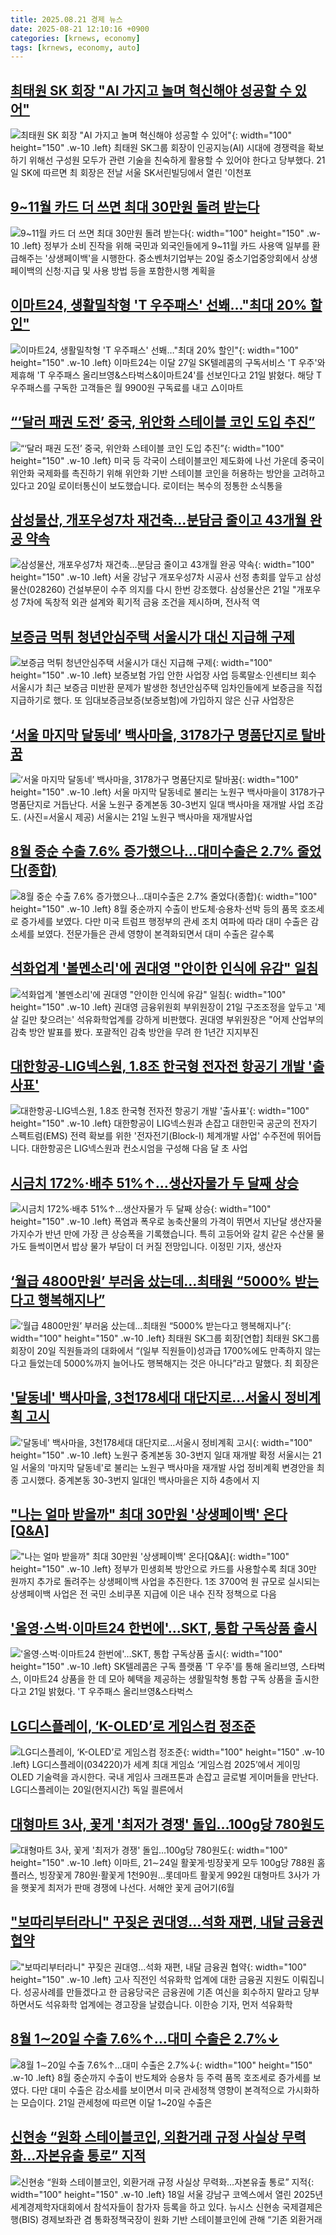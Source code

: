 ```yaml
---
title: 2025.08.21 경제 뉴스
date: 2025-08-21 12:10:16 +0900
categories: [krnews, economy]
tags: [krnews, economy, auto]
---
```

## [최태원 SK 회장 "AI 가지고 놀며 혁신해야 성공할 수 있어"](https://n.news.naver.com/mnews/article/417/0001096525)

![최태원 SK 회장 "AI 가지고 놀며 혁신해야 성공할 수 있어"](https://mimgnews.pstatic.net/image/origin/417/2025/08/21/1096525.jpg?type=nf220_150){: width="100" height="150" .w-10 .left}
최태원 SK그룹 회장이 인공지능(AI) 시대에 경쟁력을 확보하기 위해선 구성원 모두가 관련 기술을 친숙하게 활용할 수 있어야 한다고 당부했다. 21일 SK에 따르면 최 회장은 전날 서울 SK서린빌딩에서 열린 '이천포

## [9~11월 카드 더 쓰면 최대 30만원 돌려 받는다](https://n.news.naver.com/mnews/article/469/0000882671)

![9~11월 카드 더 쓰면 최대 30만원 돌려 받는다](https://mimgnews.pstatic.net/image/origin/469/2025/08/21/882671.jpg?type=nf220_150){: width="100" height="150" .w-10 .left}
정부가 소비 진작을 위해 국민과 외국인들에게 9~11월 카드 사용액 일부를 환급해주는 '상생페이백'을 시행한다. 중소벤처기업부는 20일 중소기업중앙회에서 상생페이백의 신청·지급 및 사용 방법 등을 포함한시행 계획을

## [이마트24, 생활밀착형 'T 우주패스' 선봬…"최대 20% 할인"](https://n.news.naver.com/mnews/article/421/0008439206)

![이마트24, 생활밀착형 'T 우주패스' 선봬…"최대 20% 할인"](https://mimgnews.pstatic.net/image/origin/421/2025/08/21/8439206.jpg?type=nf220_150){: width="100" height="150" .w-10 .left}
이마트24는 이달 27일 SK텔레콤의 구독서비스 'T 우주'와 제휴해 'T 우주패스 올리브영&스타벅스&이마트24'를 선보인다고 21일 밝혔다. 해당 T 우주패스를 구독한 고객들은 월 9900원 구독료를 내고 △이마트

## [“‘달러 패권 도전’ 중국, 위안화 스테이블 코인 도입 추진”](https://n.news.naver.com/mnews/article/056/0012013278)

![“‘달러 패권 도전’ 중국, 위안화 스테이블 코인 도입 추진”](https://mimgnews.pstatic.net/image/origin/056/2025/08/21/12013278.jpg?type=nf220_150){: width="100" height="150" .w-10 .left}
미국 등 각국이 스테이블코인 제도화에 나선 가운데 중국이 위안화 국제화를 촉진하기 위해 위안화 기반 스테이블 코인을 허용하는 방안을 고려하고 있다고 20일 로이터통신이 보도했습니다. 로이터는 복수의 정통한 소식통을

## [삼성물산, 개포우성7차 재건축…분담금 줄이고 43개월 완공 약속](https://n.news.naver.com/mnews/article/421/0008439631)

![삼성물산, 개포우성7차 재건축…분담금 줄이고 43개월 완공 약속](https://mimgnews.pstatic.net/image/origin/421/2025/08/21/8439631.jpg?type=nf220_150){: width="100" height="150" .w-10 .left}
서울 강남구 개포우성7차 시공사 선정 총회를 앞두고 삼성물산(028260) 건설부문이 수주 의지를 다시 한번 강조했다. 삼성물산은 21일 "개포우성 7차에 독창적 외관 설계와 획기적 금융 조건을 제시하며, 전사적 역

## [보증금 먹튀 청년안심주택 서울시가 대신 지급해 구제](https://n.news.naver.com/mnews/article/009/0005544694)

![보증금 먹튀 청년안심주택 서울시가 대신 지급해 구제](https://mimgnews.pstatic.net/image/origin/009/2025/08/20/5544694.jpg?type=nf220_150){: width="100" height="150" .w-10 .left}
보증보험 가입 안한 사업장 사업 등록말소·인센티브 회수 서울시가 최근 보증금 미반환 문제가 발생한 청년안심주택 임차인들에게 보증금을 직접 지급하기로 했다. 또 임대보증금보증(보증보험)에 가입하지 않은 신규 사업장은

## [‘서울 마지막 달동네’ 백사마을, 3178가구 명품단지로 탈바꿈](https://n.news.naver.com/mnews/article/018/0006094670)

![‘서울 마지막 달동네’ 백사마을, 3178가구 명품단지로 탈바꿈](https://mimgnews.pstatic.net/image/origin/018/2025/08/21/6094670.jpg?type=nf220_150){: width="100" height="150" .w-10 .left}
서울 마지막 달동네로 불리는 노원구 백사마을이 3178가구 명품단지로 거듭난다. 서울 노원구 중계본동 30-3번지 일대 백사마을 재개발 사업 조감도. (사진=서울시 제공) 서울시는 21일 노원구 백사마을 재개발사업

## [8월 중순 수출 7.6% 증가했으나…대미수출은 2.7% 줄었다(종합)](https://n.news.naver.com/mnews/article/018/0006094946)

![8월 중순 수출 7.6% 증가했으나…대미수출은 2.7% 줄었다(종합)](https://mimgnews.pstatic.net/image/origin/018/2025/08/21/6094946.jpg?type=nf220_150){: width="100" height="150" .w-10 .left}
8월 중순까지 수출이 반도체·승용차·선박 등의 품목 호조세로 증가세를 보였다. 다만 미국 트럼프 행정부의 관세 조치 여파에 따라 대미 수출은 감소세를 보였다. 전문가들은 관세 영향이 본격화되면서 대미 수출은 갈수록

## [석화업계 '볼멘소리'에 권대영 "안이한 인식에 유감" 일침](https://n.news.naver.com/mnews/article/014/0005394505)

![석화업계 '볼멘소리'에 권대영 "안이한 인식에 유감" 일침](https://mimgnews.pstatic.net/image/origin/014/2025/08/21/5394505.jpg?type=nf220_150){: width="100" height="150" .w-10 .left}
권대영 금융위원회 부위원장이 21일 구조조정을 앞두고 '제 살 길만 찾으려는' 석유화학업계를 강하게 비판했다. 권대영 부위원장은 "어제 산업부의 감축 방안 발표를 봤다. 포괄적인 감축 방안을 무려 한 1년간 지지부진

## [대한항공-LIG넥스원, 1.8조 한국형 전자전 항공기 개발 '출사표'](https://n.news.naver.com/mnews/article/422/0000772834)

![대한항공-LIG넥스원, 1.8조 한국형 전자전 항공기 개발 '출사표'](https://mimgnews.pstatic.net/image/origin/422/2025/08/21/772834.jpg?type=nf220_150){: width="100" height="150" .w-10 .left}
대한항공이 LIG넥스원과 손잡고 대한민국 공군의 전자기 스펙트럼(EMS) 전력 확보를 위한 '전자전기(Block-I) 체계개발 사업' 수주전에 뛰어듭니다. 대한항공은 LIG넥스원과 컨소시엄을 구성해 다음 달 초 사업

## [시금치 172%·배추 51%↑…생산자물가 두 달째 상승](https://n.news.naver.com/mnews/article/374/0000458748)

![시금치 172%·배추 51%↑…생산자물가 두 달째 상승](https://mimgnews.pstatic.net/image/origin/374/2025/08/21/458748.jpg?type=nf220_150){: width="100" height="150" .w-10 .left}
폭염과 폭우로 농축산물의 가격이 뛰면서 지난달 생산자물가지수가 반년 만에 가장 큰 상승폭을 기록했습니다. 특히 고등어와 갈치 같은 수산물 물가도 들썩이면서 밥상 물가 부담이 더 커질 전망입니다. 이정민 기자, 생산자

## [‘월급 4800만원’ 부러움 샀는데…최태원 “5000% 받는다고 행복해지나”](https://n.news.naver.com/mnews/article/016/0002517107)

![‘월급 4800만원’ 부러움 샀는데…최태원 “5000% 받는다고 행복해지나”](https://mimgnews.pstatic.net/image/origin/016/2025/08/20/2517107.jpg?type=nf220_150){: width="100" height="150" .w-10 .left}
최태원 SK그룹 회장[연합] 최태원 SK그룹 회장이 20일 직원들과의 대화에서 “(일부 직원들이)성과급 1700%에도 만족하지 않는다고 들었는데 5000%까지 늘어나도 행복해지는 것은 아니다”라고 말했다. 최 회장은

## ['달동네' 백사마을, 3천178세대 대단지로…서울시 정비계획 고시](https://n.news.naver.com/mnews/article/001/0015577094)

!['달동네' 백사마을, 3천178세대 대단지로…서울시 정비계획 고시](https://mimgnews.pstatic.net/image/origin/001/2025/08/21/15577094.jpg?type=nf220_150){: width="100" height="150" .w-10 .left}
노원구 중계본동 30-3번지 일대 재개발 확정 서울시는 21일 서울의 '마지막 달동네'로 불리는 노원구 백사마을 재개발 사업 정비계획 변경안을 최종 고시했다. 중계본동 30-3번지 일대인 백사마을은 지하 4층에서 지

## ["나는 얼마 받을까" 최대 30만원 '상생페이백' 온다[Q&A]](https://n.news.naver.com/mnews/article/011/0004523298)

!["나는 얼마 받을까" 최대 30만원 '상생페이백' 온다[Q&A]](https://mimgnews.pstatic.net/image/origin/011/2025/08/21/4523298.jpg?type=nf220_150){: width="100" height="150" .w-10 .left}
정부가 민생회복 방안으로 카드를 사용할수록 최대 30만 원까지 추가로 돌려주는 상생페이백 사업을 추진한다. 1조 3700억 원 규모로 실시되는 상생페이백 사업은 전 국민 소비쿠폰 지급에 이은 내수 진작 정책으로 다음

## ['올영·스벅·이마트24 한번에'…SKT, 통합 구독상품 출시](https://n.news.naver.com/mnews/article/079/0004057868)

!['올영·스벅·이마트24 한번에'…SKT, 통합 구독상품 출시](https://mimgnews.pstatic.net/image/origin/079/2025/08/21/4057868.jpg?type=nf220_150){: width="100" height="150" .w-10 .left}
SK텔레콤은 구독 플랫폼 'T 우주'를 통해 올리브영, 스타벅스, 이마트24 상품을 한 데 모아 혜택을 제공하는 생활밀착형 통합 구독 상품을 출시한다고 21일 밝혔다. 'T 우주패스 올리브영&스타벅스

## [LG디스플레이, ‘K-OLED’로 게임스컴 정조준](https://n.news.naver.com/mnews/article/011/0004523453)

![LG디스플레이, ‘K-OLED’로 게임스컴 정조준](https://mimgnews.pstatic.net/image/origin/011/2025/08/21/4523453.jpg?type=nf220_150){: width="100" height="150" .w-10 .left}
LG디스플레이(034220)가 세계 최대 게임쇼 ‘게임스컴 2025’에서 게이밍 OLED 기술력을 과시한다. 국내 게임사 크래프톤과 손잡고 글로벌 게이머들을 만난다. LG디스플레이는 20일(현지시간) 독일 쾰른에서

## [대형마트 3사, 꽃게 '최저가 경쟁' 돌입…100g당 780원도](https://n.news.naver.com/mnews/article/001/0015577096)

![대형마트 3사, 꽃게 '최저가 경쟁' 돌입…100g당 780원도](https://mimgnews.pstatic.net/image/origin/001/2025/08/21/15577096.jpg?type=nf220_150){: width="100" height="150" .w-10 .left}
이마트, 21∼24일 활꽃게·빙장꽃게 모두 100g당 788원 홈플러스, 빙장꽃게 780원·활꽃게 1천90원…롯데마트 활꽃게 992원 대형마트 3사가 가을 햇꽃게 최저가 판매 경쟁에 나선다. 서해안 꽃게 금어기(6월

## ["보따리부터라니" 꾸짖은 권대영…석화 재편, 내달 금융권 협약](https://n.news.naver.com/mnews/article/374/0000458756)

!["보따리부터라니" 꾸짖은 권대영…석화 재편, 내달 금융권 협약](https://mimgnews.pstatic.net/image/origin/374/2025/08/21/458756.jpg?type=nf220_150){: width="100" height="150" .w-10 .left}
고사 직전인 석유화학 업계에 대한 금융권 지원도 이뤄집니다. 성공사례를 만들겠다고 한 금융당국은 금융권에 기존 여신을 회수하지 말라고 당부하면서도 석유화학 업계에는 경고장을 날렸습니다. 이한승 기자, 먼저 석유화학

## [8월 1∼20일 수출 7.6%↑…대미 수출은 2.7%↓](https://n.news.naver.com/mnews/article/005/0001797194)

![8월 1∼20일 수출 7.6%↑…대미 수출은 2.7%↓](https://mimgnews.pstatic.net/image/origin/005/2025/08/21/1797194.jpg?type=nf220_150){: width="100" height="150" .w-10 .left}
8월 중순까지 수출이 반도체와 승용차 등 주력 품목 호조세로 증가세를 보였다. 다만 대미 수출은 감소세를 보이면서 미국 관세정책 영향이 본격적으로 가시화하는 모습이다. 21일 관세청에 따르면 이달 1~20일 수출은

## [신현송 “원화 스테이블코인, 외환거래 규정 사실상 무력화…자본유출 통로” 지적](https://n.news.naver.com/mnews/article/021/0002730828)

![신현송 “원화 스테이블코인, 외환거래 규정 사실상 무력화…자본유출 통로” 지적](https://mimgnews.pstatic.net/image/origin/021/2025/08/21/2730828.jpg?type=nf220_150){: width="100" height="150" .w-10 .left}
18일 서울 강남구 코엑스에서 열린 2025년 세계경제학자대회에서 참석자들이 참가자 등록을 하고 있다. 뉴시스 신현송 국제결제은행(BIS) 경제보좌관 겸 통화정책국장이 원화 기반 스테이블코인에 관해 “기존 외환거래

